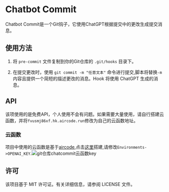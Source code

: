 # Chatbot Commit

Chatbot Commit是一个Git钩子，它使用ChatGPT根据提交中的更改生成提交消息。

## 使用方法

1. 将 `pre-commit` 文件复制到你的Git仓库的 `.git/hooks` 目录下。

2. 在提交更改时，使用 `git commit -m "任意文本"` 命令进行提交,脚本将替换`-m`内容且提供一个简短的描述更改的消息。Hook 将使用 ChatGPT 生成的消息。

## API

该项使用的是免费API，个人使用不会有问题。如果需要大量使用，请自行搭建云函数，并将`fvusmj86xf.hk.aircode.run`修改为自己的云函数地址。

### 云函数
项目中使用的云函数是基于[aircode](https://aircode.cool),点击[这里](https://aircode.cool/ut7f58ea34)搭建,请修改`Environments->OPENAI_KEY`.![git仓库chatcommit云函数key](https://jsdelivr.nodream.cf/gh/1802024110/GitHub_Oss@main/img/git仓库chatcommit云函数key.png)

## 许可

该项目基于 MIT 许可证。有关详细信息，请参阅 LICENSE 文件。